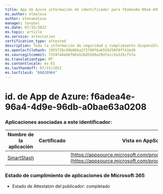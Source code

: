 ```yaml
---
title: App de Azure información de identificador para f6adea4e-96a4-4d9e-96db-a0bae63a0208
ms.author: elmalova
author: elenamalova
manager: tonybal
ms.date: 07/15/2022
ms.topic: article
ms.service: attestation
certification_type: attested
description: Toda la información de seguridad y cumplimiento disponible para f6adea4e-96a4-4d9e-96db-a0bae63a0208.
ms.openlocfilehash: 195572bc99b86ba2f2760f6a6550250f8ff41bd0
ms.sourcegitcommit: 7334fa6eb6f68a52bd5509a29dfecc5a315cf57a
ms.translationtype: MT
ms.contentlocale: es-ES
ms.lasthandoff: 07/15/2022
ms.locfileid: "66820964"
---
```

# <a name="azure-app-id-f6adea4e-96a4-4d9e-96db-a0bae63a0208"></a>id. de App de Azure: f6adea4e-96a4-4d9e-96db-a0bae63a0208


### <a name="apps-associated-with-this-id"></a>Aplicaciones asociadas a este identificador:
| **Nombre de la aplicación** | **Certificado** | **Vista en AppSource** |
|--------------|---------------|-----------------------|
| [SmartStash](../forward/WA200004223.md) |  | [https://appsource.microsoft.com/product/office/WA200004223](https://appsource.microsoft.com/product/office/WA200004223) |

### <a name="microsoft-365-app-compliance-status"></a>Estado de cumplimiento de aplicaciones de Microsoft 365
- Estado de Attestaton del publicador: completado
